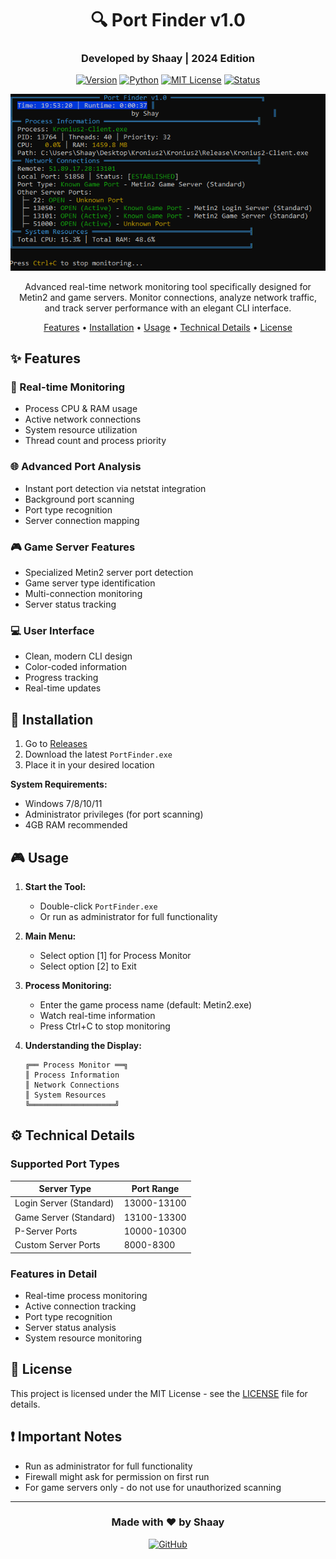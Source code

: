 <div align="center">

# 🔍 Port Finder v1.0

### Developed by Shaay | 2024 Edition

[![Version](https://img.shields.io/badge/version-2.0-blue.svg?style=for-the-badge)](https://github.com/ShayRed/Port-Finder)
[![Python](https://img.shields.io/badge/python-3.8+-blue.svg?style=for-the-badge&logo=python&logoColor=white)](https://www.python.org)
[![MIT License](https://img.shields.io/badge/license-MIT-green.svg?style=for-the-badge)](https://opensource.org/licenses/MIT)
[![Status](https://img.shields.io/badge/status-active-success.svg?style=for-the-badge)](https://github.com/ShayRed/Port-Finder)

<p align="center">
  <img src="Preview.png" alt="Port Finder Preview" width="800">
</p>

Advanced real-time network monitoring tool specifically designed for Metin2 and game servers. 
Monitor connections, analyze network traffic, and track server performance with an elegant CLI interface.

[Features](#-features) •
[Installation](#-installation) •
[Usage](#-usage) •
[Technical Details](#%EF%B8%8F-technical-details) •
[License](#-license)

</div>

## ✨ Features

### 🔄 Real-time Monitoring
- Process CPU & RAM usage
- Active network connections
- System resource utilization
- Thread count and process priority

### 🌐 Advanced Port Analysis
- Instant port detection via netstat integration
- Background port scanning
- Port type recognition
- Server connection mapping

### 🎮 Game Server Features
- Specialized Metin2 server port detection
- Game server type identification
- Multi-connection monitoring
- Server status tracking

### 💻 User Interface
- Clean, modern CLI design
- Color-coded information
- Progress tracking
- Real-time updates

## 🚀 Installation

1. Go to [Releases](https://github.com/ShayRed/Port-Finder/releases)
2. Download the latest `PortFinder.exe`
3. Place it in your desired location

**System Requirements:**
- Windows 7/8/10/11
- Administrator privileges (for port scanning)
- 4GB RAM recommended

## 🎮 Usage

1. **Start the Tool:**
   - Double-click `PortFinder.exe`
   - Or run as administrator for full functionality

2. **Main Menu:**
   - Select option [1] for Process Monitor
   - Select option [2] to Exit

3. **Process Monitoring:**
   - Enter the game process name (default: Metin2.exe)
   - Watch real-time information
   - Press Ctrl+C to stop monitoring

4. **Understanding the Display:**
   ```
   ╔══ Process Monitor ══╗
   ║ Process Information
   ║ Network Connections
   ║ System Resources
   ╚═══════════════════╝
   ```

## ⚙️ Technical Details

### Supported Port Types
| Server Type | Port Range |
|------------|------------|
| Login Server (Standard) | 13000-13100 |
| Game Server (Standard) | 13100-13300 |
| P-Server Ports | 10000-10300 |
| Custom Server Ports | 8000-8300 |

### Features in Detail
- Real-time process monitoring
- Active connection tracking
- Port type recognition
- Server status analysis
- System resource monitoring

## 📄 License

This project is licensed under the MIT License - see the [LICENSE](LICENSE) file for details.

## ❗ Important Notes

- Run as administrator for full functionality
- Firewall might ask for permission on first run
- For game servers only - do not use for unauthorized scanning

---

<div align="center">

### Made with ❤️ by Shaay

[![GitHub](https://img.shields.io/badge/GitHub-Follow-blue.svg?style=for-the-badge&logo=github)](https://github.com/ShayRed)

</div>
